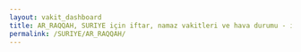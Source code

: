 ```yaml
---
layout: vakit_dashboard
title: AR_RAQQAH, SURIYE için iftar, namaz vakitleri ve hava durumu - ilçe/eyalet seç
permalink: /SURIYE/AR_RAQQAH/
---
```


<script type="text/javascript">
  var GLOBAL_COUNTRY = 'SURIYE';
  var GLOBAL_CITY = 'AR_RAQQAH';
  var GLOBAL_STATE = '';
  var lat = 72;
  var lon = 21;
</script>
